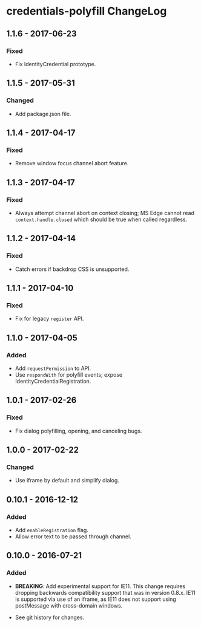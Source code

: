 # credentials-polyfill ChangeLog

## 1.1.6 - 2017-06-23

### Fixed
- Fix IdentityCredential prototype.

## 1.1.5 - 2017-05-31

### Changed
- Add package.json file.

## 1.1.4 - 2017-04-17

### Fixed
- Remove window focus channel abort feature.

## 1.1.3 - 2017-04-17

### Fixed
- Always attempt channel abort on context closing; MS Edge
  cannot read `context.handle.closed` which should be
  true when called regardless.

## 1.1.2 - 2017-04-14

### Fixed
- Catch errors if backdrop CSS is unsupported.

## 1.1.1 - 2017-04-10

### Fixed
- Fix for legacy `register` API.

## 1.1.0 - 2017-04-05

### Added
- Add `requestPermission` to API.
- Use `respondWith` for polyfill events; expose IdentityCredentialRegistration.

## 1.0.1 - 2017-02-26

### Fixed
- Fix dialog polyfilling, opening, and canceling bugs.

## 1.0.0 - 2017-02-22

### Changed
- Use iframe by default and simplify dialog.

## 0.10.1 - 2016-12-12

### Added
- Add `enableRegistration` flag.
- Allow error text to be passed through channel.

## 0.10.0 - 2016-07-21

### Added
- **BREAKING**: Add experimental support for IE11. This change requires
  dropping backwards compatibility support that was in version 0.8.x. IE11
  is supported via use of an iframe, as IE11 does not support using
  postMessage with cross-domain windows.

- See git history for changes.
